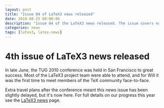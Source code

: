 ```yaml
---
layout: post
title: "Issue 04 of LaTeX3 news released"
date: 2010-08-25 00:00:00
description: "Issue 04 of the LaTeX3 news released. The issue covers notable TeX happenings last year and discuss our current and future plans for LaTeX3."
categories: news
tags: [latex3, latex-news]
---
```


# 4th issue of LaTeX3 news released

In late June, the TUG 2010 conference was held in San Francisco to great success. Most of the LaTeX3 project team were able to attend, and for Will it was the first time to meet members of the TeX community face-to-face.

Extra travel plans after the conference meant this news issue has been slightly delayed, but it's now here. For full details on our progress this year see the [LaTeX3 news]({{site.baseurl}}/news/latex3-news/) page.
